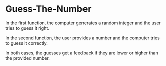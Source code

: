 # Guess-The-Number
In the first function, the computer generates a random integer and the user tries to guess it right.

In the second function, the user provides a number and the computer tries to guess it correctly.

In both cases, the guesses get a feedback if they are lower or higher than the provided number.
